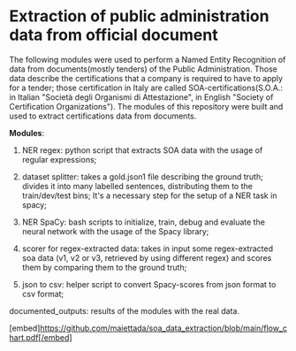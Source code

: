# Extraction of public administration data from official document

The following modules were used to perform a Named Entity Recognition of data from documents(mostly tenders) of the Public Administration.
Those data describe the certifications that a company is required to have to apply for a tender; those certification in Italy are called SOA-certifications(S.O.A.: in Italian "Società degli Organismi di Attestazione", in English "Society of Certification Organizations").
The modules of this repository were built and used to extract  certifications data from documents.

**Modules**: 
1. NER regex: python script that extracts SOA data with the usage of regular expressions;
2. dataset splitter: takes a gold.json1 file describing the ground truth; divides it into many labelled sentences, distributing them to the train/dev/test bins;
It's a necessary step for the setup of a NER task in spacy;
3. NER SpaCy: bash scripts to initialize, train, debug and evaluate the neural network with the usage of the Spacy library;
4. scorer for regex-extracted data: takes in input some regex-extracted soa data (v1, v2 or v3, retrieved by using different regex) and scores them by comparing them to the ground truth;


5. json to csv: helper script to convert Spacy-scores from json format to csv format;

documented_outputs: results of the modules with the real data.



[embed]https://github.com/maiettada/soa_data_extraction/blob/main/flow_chart.pdf[/embed]

